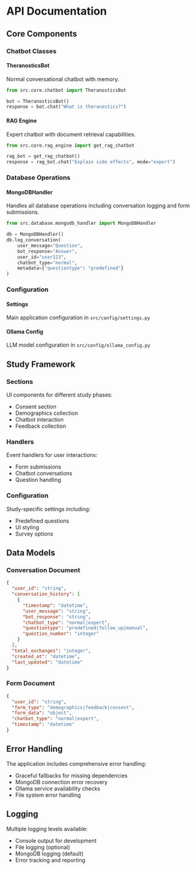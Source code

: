 # API Documentation

## Core Components

### Chatbot Classes

#### TheranosticsBot
Normal conversational chatbot with memory.

```python
from src.core.chatbot import TheranosticsBot

bot = TheranosticsBot()
response = bot.chat("What is theranostics?")
```

#### RAG Engine
Expert chatbot with document retrieval capabilities.

```python
from src.core.rag_engine import get_rag_chatbot

rag_bot = get_rag_chatbot()
response = rag_bot.chat("Explain side effects", mode="expert")
```

### Database Operations

#### MongoDBHandler
Handles all database operations including conversation logging and form submissions.

```python
from src.database.mongodb_handler import MongoDBHandler

db = MongoDBHandler()
db.log_conversation(
    user_message="Question",
    bot_response="Answer",
    user_id="user123",
    chatbot_type="normal",
    metadata={"questiontype": "predefined"}
)
```

### Configuration

#### Settings
Main application configuration in `src/config/settings.py`

#### Ollama Config
LLM model configuration in `src/config/ollama_config.py`

## Study Framework

### Sections
UI components for different study phases:
- Consent section
- Demographics collection
- Chatbot interaction
- Feedback collection

### Handlers
Event handlers for user interactions:
- Form submissions
- Chatbot conversations
- Question handling

### Configuration
Study-specific settings including:
- Predefined questions
- UI styling
- Survey options

## Data Models

### Conversation Document
```json
{
  "user_id": "string",
  "conversation_history": [
    {
      "timestamp": "datetime",
      "user_message": "string",
      "bot_response": "string",
      "chatbot_type": "normal|expert",
      "questiontype": "predefined|follow_up|manual",
      "question_number": "integer"
    }
  ],
  "total_exchanges": "integer",
  "created_at": "datetime",
  "last_updated": "datetime"
}
```

### Form Document
```json
{
  "user_id": "string",
  "form_type": "demographics|feedback|consent",
  "form_data": "object",
  "chatbot_type": "normal|expert",
  "timestamp": "datetime"
}
```

## Error Handling

The application includes comprehensive error handling:
- Graceful fallbacks for missing dependencies
- MongoDB connection error recovery
- Ollama service availability checks
- File system error handling

## Logging

Multiple logging levels available:
- Console output for development
- File logging (optional)
- MongoDB logging (default)
- Error tracking and reporting